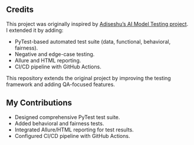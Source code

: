 ## Credits
This project was originally inspired by [Adiseshu’s AI Model Testing project](https://github.com/Adiseshu-SDET/ai-model-testing).  
I extended it by adding:
- PyTest-based automated test suite (data, functional, behavioral, fairness).  
- Negative and edge-case testing.  
- Allure and HTML reporting.  
- CI/CD pipeline with GitHub Actions.  

This repository extends the original project by improving the testing framework and adding QA-focused features.

## My Contributions
- Designed comprehensive PyTest test suite.  
- Added behavioral and fairness tests.  
- Integrated Allure/HTML reporting for test results.  
- Configured CI/CD pipeline with GitHub Actions.  
